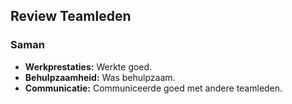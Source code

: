 ## Review Teamleden

### Saman
- **Werkprestaties:** Werkte goed.
- **Behulpzaamheid:** Was behulpzaam.
- **Communicatie:** Communiceerde goed met andere teamleden.